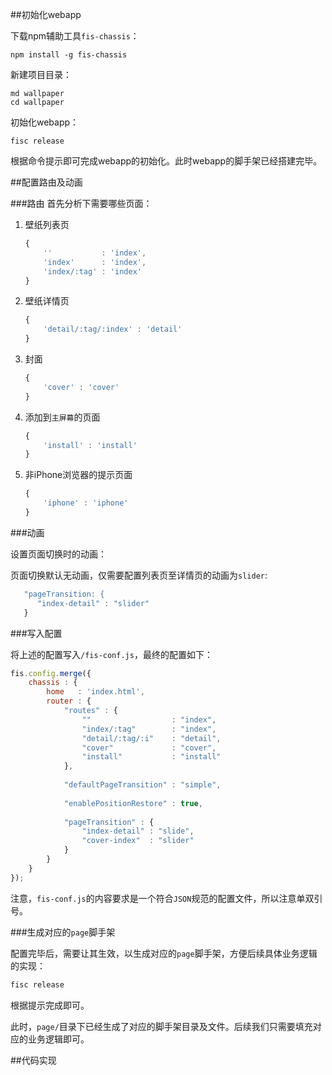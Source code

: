 ##初始化webapp

下载npm辅助工具`fis-chassis`：

```
npm install -g fis-chassis
```

新建项目目录：

```
md wallpaper
cd wallpaper
```

初始化webapp：

```
fisc release
```

根据命令提示即可完成webapp的初始化。此时webapp的脚手架已经搭建完毕。


##配置路由及动画

###路由
首先分析下需要哪些页面：

1. 壁纸列表页

   ```javascript
   {
       ''           : 'index',
       'index'      : 'index',
       'index/:tag' : 'index'
   }
   ```

2. 壁纸详情页

   ```javascript
   {
       'detail/:tag/:index' : 'detail'
   }
   ```

3. 封面

   ```javascript
   {
       'cover' : 'cover'
   }
   ```

4. 添加到`主屏幕`的页面

   ```javascript
   {
       'install' : 'install'
   }
   ```


5. 非iPhone浏览器的提示页面

   ```javascript
   {
       'iphone' : 'iphone'
   }
   ```

###动画

设置页面切换时的动画：

页面切换默认无动画，仅需要配置列表页至详情页的动画为`slider`:

```javascript
   "pageTransition: {
      "index-detail" : "slider"
   }
```

###写入配置

将上述的配置写入`/fis-conf.js`，最终的配置如下：

```javascript
fis.config.merge({
    chassis : {
		home   : 'index.html',
		router : {
			"routes" : {
				""                  : "index",
				"index/:tag"        : "index",
				"detail/:tag/:i"    : "detail",
				"cover"             : "cover",
				"install"           : "install"
			},
			
			"defaultPageTransition" : "simple",
			
			"enablePositionRestore" : true,
			
			"pageTransition" : {
				"index-detail" : "slide",
				"cover-index"  : "slider"
			}
		}
	}
});
```

注意，`fis-conf.js`的内容要求是一个符合`JSON`规范的配置文件，所以注意单双引号。


###生成对应的`page`脚手架

配置完毕后，需要让其生效，以生成对应的`page`脚手架，方便后续具体业务逻辑的实现：

```javascript
fisc release
```

根据提示完成即可。

此时，`page/`目录下已经生成了对应的脚手架目录及文件。后续我们只需要填充对应的业务逻辑即可。


##代码实现


